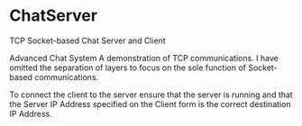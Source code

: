 ChatServer
==========

TCP Socket-based Chat Server and Client

Advanced Chat System
A demonstration of TCP communications. 
I have omitted the separation of layers to focus on the sole function of Socket-based communications.

To connect the client to the server ensure that the server is running and that the Server IP Address 
specified on the Client form is the correct destination IP Address.
